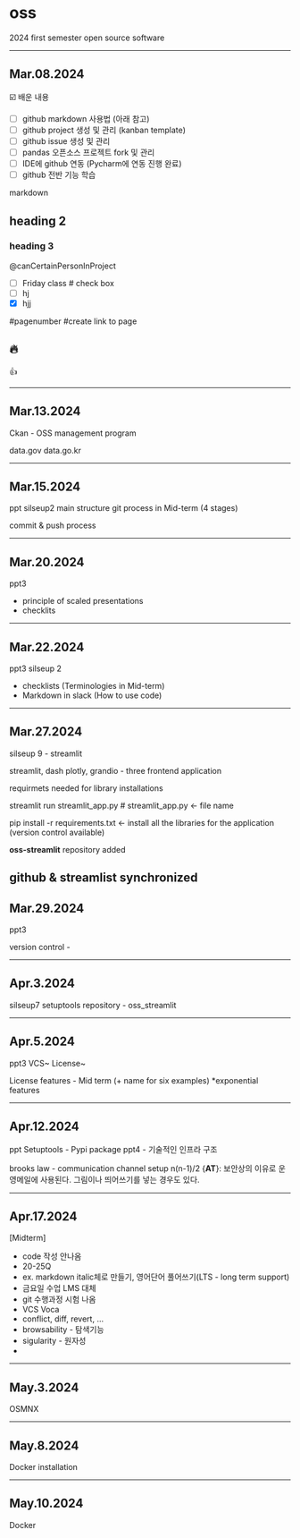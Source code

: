 # oss
2024 first semester open source software 

---------------------------------------------------------------------------------
## Mar.08.2024
☑️ 배운 내용
- [ ] github markdown 사용법 (아래 참고)
- [ ] github project 생성 및 관리 (kanban template)
- [ ] github issue 생성 및 관리
- [ ] pandas 오픈소스 프로젝트 fork 및 관리
- [ ] IDE에 github 연동 (Pycharm에 연동 진행 완료)
- [ ] github 전반 기능 학습

markdown 
## heading 2
### heading 3

@canCertainPersonInProject

- [ ] Friday class # check box
- [ ] hj
- [x] hjj

#pagenumber  #create link to page

:fire:
---------------------------------------------------------------------------------

:+1:

---------------------------------------------------------------------------------
## Mar.13.2024
Ckan - OSS management program

data.gov
data.go.kr

---------------------------------------------------------------------------------
## Mar.15.2024

ppt silseup2 main structure git process in Mid-term (4 stages)

commit & push process

---------------------------------------------------------------------------------
## Mar.20.2024
ppt3 

- principle of scaled presentations
- checklits

---------------------------------------------------------------------------------
## Mar.22.2024
ppt3
silseup 2

- checklists (Terminologies in Mid-term)
- Markdown in slack (How to use code)

---------------------------------------------------------------------------------
## Mar.27.2024
silseup 9 - streamlit

streamlit, dash plotly, grandio - three frontend application

requirmets needed for library installations
  
streamlit run streamlit_app.py # streamlit_app.py <- file name
  
pip install -r requirements.txt <- install all the libraries for the application (version control available)
  
**oss-streamlit** repository added

github & streamlist synchronized
---------------------------------------------------------------------------------
## Mar.29.2024
ppt3

version control - 

---------------------------------------------------------------------------------
## Apr.3.2024
silseup7 setuptools
repository - oss_streamlit

---------------------------------------------------------------------------------
## Apr.5.2024
ppt3
VCS~
License~

License features - Mid term (+ name for six examples)
*exponential features

---------------------------------------------------------------------------------
## Apr.12.2024
ppt Setuptools - Pypi package 
ppt4 - 기술적인 인프라 구조

brooks law - communication channel setup n(n-1)/2
{__AT__}: 보안상의 이유로 운영메일에 사용된다. 그림이나 띄어쓰기를 넣는 경우도 있다.

---------------------------------------------------------------------------------
## Apr.17.2024
[Midterm]
- code 작성 안나옴
- 20-25Q
- ex. markdown italic체로 만들기, 영어단어 풀어쓰기(LTS - long term support)
- 금요일 수업 LMS 대체
- git 수행과정 시험 나옴
- VCS Voca
- conflict, diff, revert, ...
- browsability - 탐색기능
- sigularity - 원자성
- 

---------------------------------------------------------------------------------
## May.3.2024
OSMNX

---------------------------------------------------------------------------------
## May.8.2024
Docker installation

---------------------------------------------------------------------------------
## May.10.2024
Docker 
